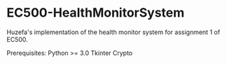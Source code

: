 # EC500-HealthMonitorSystem
Huzefa's implementation of the health monitor system for assignment 1 of EC500.

Prerequisites:
   Python >= 3.0
   Tkinter
   Crypto
